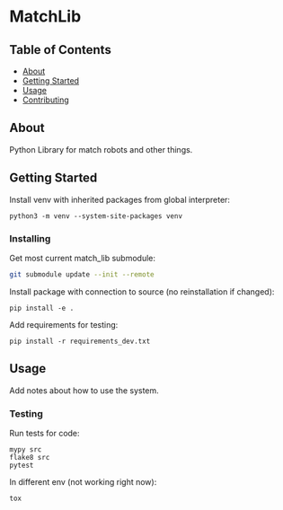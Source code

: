 # MatchLib

## Table of Contents

- [About](#about)
- [Getting Started](#getting_started)
- [Usage](#usage)
- [Contributing](../CONTRIBUTING.md)

## About <a name = "about"></a>

Python Library for match robots and other things.

## Getting Started <a name = "getting_started"></a>
Install venv with inherited packages from global interpreter:
```
python3 -m venv --system-site-packages venv
```

### Installing

Get most current match_lib submodule:

```bash
git submodule update --init --remote
```


Install package with connection to source (no reinstallation if changed):
```
pip install -e .
```

Add requirements for testing:
```
pip install -r requirements_dev.txt
```
## Usage <a name = "usage"></a>

Add notes about how to use the system.

### Testing
Run tests for code:
```
mypy src
flake8 src
pytest
```

In different env (not working right now):
```
tox
```
